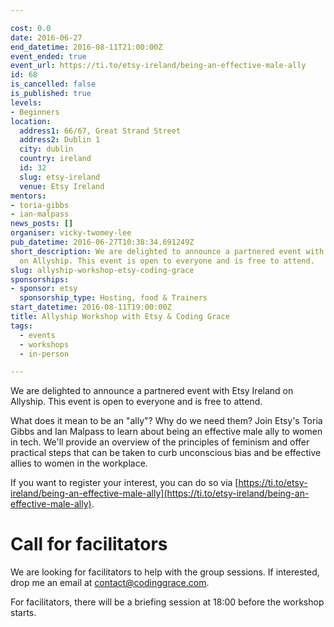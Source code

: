 ```yaml
---

cost: 0.0
date: 2016-06-27
end_datetime: 2016-08-11T21:00:00Z
event_ended: true
event_url: https://ti.to/etsy-ireland/being-an-effective-male-ally
id: 68
is_cancelled: false
is_published: true
levels:
- Beginners
location:
  address1: 66/67, Great Strand Street
  address2: Dublin 1
  city: dublin
  country: ireland
  id: 32
  slug: etsy-ireland
  venue: Etsy Ireland
mentors:
- toria-gibbs
- ian-malpass
news_posts: []
organiser: vicky-twomey-lee
pub_datetime: 2016-06-27T10:38:34.691249Z
short_description: We are delighted to announce a partnered event with Etsy Ireland
  on Allyship. This event is open to everyone and is free to attend.
slug: allyship-workshop-etsy-coding-grace
sponsorships:
- sponsor: etsy
  sponsorship_type: Hosting, food & Trainers
start_datetime: 2016-08-11T19:00:00Z
title: Allyship Workshop with Etsy & Coding Grace
tags:
  - events
  - workshops
  - in-person

---
```


We are delighted to announce a partnered event with Etsy Ireland on Allyship. This event is open to everyone and is free to attend.

What does it mean to be an "ally"? Why do we need them? Join Etsy's Toria Gibbs and Ian Malpass to learn about being an effective male ally to women in tech. We'll provide an overview of the principles of feminism and offer practical steps that can be taken to curb unconscious bias and be effective allies to women in the workplace.

If you want to register your interest, you can do so via [https://ti.to/etsy-ireland/being-an-effective-male-ally](https://ti.to/etsy-ireland/being-an-effective-male-ally).

# Call for facilitators
We are looking for facilitators to help with the group sessions. If interested, drop me an email at <a href="mailto:contact@codinggrace.com">contact@codinggrace.com</a>.

For facilitators, there will be a briefing session at 18:00 before the workshop starts.